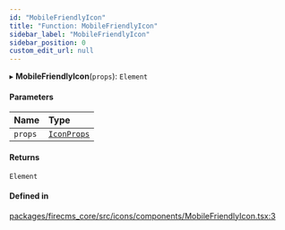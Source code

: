 ```yaml
---
id: "MobileFriendlyIcon"
title: "Function: MobileFriendlyIcon"
sidebar_label: "MobileFriendlyIcon"
sidebar_position: 0
custom_edit_url: null
---
```


▸ **MobileFriendlyIcon**(`props`): `Element`

#### Parameters

| Name | Type |
| :------ | :------ |
| `props` | [`IconProps`](../types/IconProps.md) |

#### Returns

`Element`

#### Defined in

[packages/firecms_core/src/icons/components/MobileFriendlyIcon.tsx:3](https://github.com/FireCMSco/firecms/blob/d45f3739/packages/firecms_core/src/icons/components/MobileFriendlyIcon.tsx#L3)
